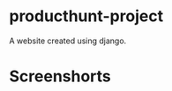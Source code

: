 # producthunt-project
A website created using django.
<h1>Screenshorts</h1>
<img scr="images/home.png">
<img scr="images/SignUp.png">
<img scr="images/login.png">
<img scr="images/create.png">
<img scr="images/deatil.png">
